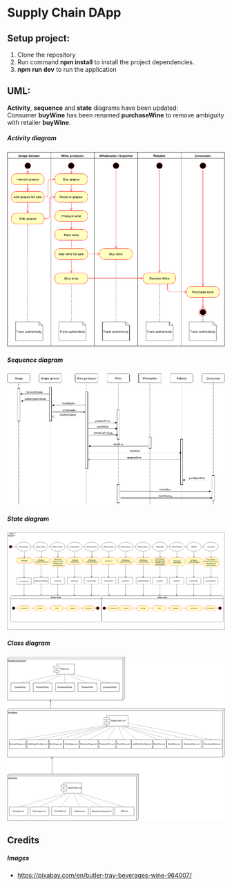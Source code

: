# Supply Chain DApp


## Setup project:
1. Clone the repository
2. Run command __npm install__ to install the project dependencies.
3. __npm run dev__ to run the application

## UML:
__Activity__, __sequence__ and __state__ diagrams have been updated:<br />
Consumer __buyWine__ has been renamed __purchaseWine__ to remove ambiguity with retailer __buyWine__.
##### Activity diagram
![Activity diagram](UML/ACTIVITY.png?raw=true "Activity")
##### Sequence diagram
![Sequence diagram](UML/SEQUENCE.png?raw=true "Sequence")
##### State diagram
![State diagram](UML/STATE.png?raw=true "State")
##### Class diagram
![Class diagram](UML/CLASS.png?raw=true "Class")

## Credits
##### Images
* https://pixabay.com/en/butler-tray-beverages-wine-964007/